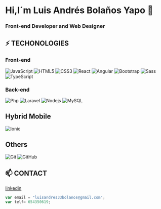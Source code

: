 # Hi,I´m Luis Andrés Bolaños Yapo 👋
### Front-end Developer and Web Designer

## ⚡ TECHONOLOGIES
### Front-end
![JavaScript](https://img.shields.io/badge/-JavaScript-F1C40F?style=flat-square&logo=javascript&logoColor=white)
![HTML5](https://img.shields.io/badge/-HTML5-E34F26?style=flat-square&logo=html5&logoColor=white)
![CSS3](https://img.shields.io/badge/-CSS3-1572B6?style=flat-square&logo=css3)
![React](https://img.shields.io/badge/-React-424949?style=flat-square&logo=react)
![Angular](https://img.shields.io/badge/-angular-21618C?style=flat-square&logo=angular&logoColor=78281F)
![Bootstrap](https://img.shields.io/badge/-Bootstrap-563D7C?style=flat-square&logo=bootstrap)
![Sass](https://img.shields.io/badge/-sass-F8F9F9?style=flat-square&logo=sass)
![TypeScript](https://img.shields.io/badge/-TypeScript-007ACC?style=flat-square&logo=typescript)
### Back-end
![Php](https://img.shields.io/badge/-php-F8F9F9?style=flat-square&logo=php)
![Laravel](https://img.shields.io/badge/-laravel-F8F9F9?style=flat-square&logo=laravel)
![Nodejs](https://img.shields.io/badge/-Nodejs-black?style=flat-square&logo=Node.js)
![MySQL](https://img.shields.io/badge/-MySQL-F8F9F9?style=flat-square&logo=mysql)
## Hybrid Mobile
![Ionic](https://img.shields.io/badge/-Ionic-F8F9F9?style=flat-square&logo=ionic)
## Others
![Git](https://img.shields.io/badge/-Git-F4F6F7?style=flat-square&logo=git)
![GitHub](https://img.shields.io/badge/-GitHub-181717?style=flat-square&logo=github)

## 📫 CONTACT
[linkedin](https://www.linkedin.com/in/luis-andr%C3%A9s-bola%C3%B1os-yapo-46ab3716a/)
```javascript
var email = "luisandres33bolanos@gmail.com";
var telf= 654350619;
```
<!--
**byluisandres/byluisandres** is a ✨ _special_ ✨ repository because its `README.md` (this file) appears on your GitHub profile.

Here are some ideas to get you started:

🔭 I’m currently working on ...
- 🌱 I’m currently learning ...
- 👯 I’m looking to collaborate on ...
- 🤔 I’m looking for help with ...
- 💬 Ask me about ...
- 📫 How to reach me: ...
- 😄 Pronouns: ...
- ⚡ Fun fact: ...
-->
